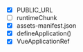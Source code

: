
- [X] PUBLIC_URL
- [ ] runtimeChunk
- [X] assets-manifest.json
- [X] defineApplication()
- [X] VueApplicationRef
